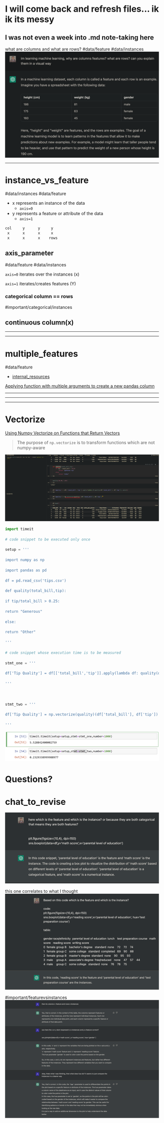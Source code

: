 # I will come back and refresh files... ik ik its messy
## I was not even a week into .md note-taking here

what are columns and what are rows?
#data/feature 
#data/instances 
![](../../../z/aharo_88.png)

---

# instance_vs_feature
#data/instances
#data/feature
- x represents an instance of the data
	- `axis=0`
- y represents a feature or attribute of the data 
	- `axis=1`

``` table
col     y      y     y                   
 x      x      x     x 
 x      x      x    rows
```

## axis_parameter
#data/feature 
#data/instances  
                                             
`axis=0` 
iterates over the instances (x)

`axis=1`
iterates/creates features (Y)

### categorical column == rows
#important/categorical/instances




## continuous column(x)

---
---
# multiple_features
#data/feature 

- [internal_resources](pandas.md#resources)

[Applying function with multiple arguments to create a new pandas column](https://stackoverflow.com/questions/19914937/applying-function-with-multiple-arguments-to-create-a-new-pandas-column)


---
---
---
# Vectorize

[Using Numpy Vectorize on Functions that Return Vectors](https://stackoverflow.com/questions/3379301/using-numpy-vectorize-on-functions-that-return-vectors)
                      
> The purpose of `np.vectorize` is to transform functions which are not numpy-aware

![](../../../z/aharo_129.png)

```python
import timeit

# code snippet to be executed only once

setup = '''

import numpy as np

import pandas as pd

df = pd.read_csv('tips.csv')

def quality(total_bill,tip):

if tip/total_bill > 0.25:

return "Generous"

else:

return "Other"

'''

# code snippet whose execution time is to be measured

stmt_one = '''

df['Tip Quality'] = df[['total_bill','tip']].apply(lambda df: quality(df['total_bill'],df['tip']),axis=1)

'''

  

stmt_two = '''

df['Tip Quality'] = np.vectorize(quality)(df['total_bill'], df['tip'])

'''
```
![](../../../z/aharo_130.png)


















# Questions?






# chat_to_revise
![](../../../z/aharo24%202023-01-16%20at%2011.51.14%20PM.png)



this one correlates to what I thought
![](../../../z/aharo24%202023-01-17%20at%2012.05.24%20AM.png)


#important/featurevsinstances
![](../../../z/aharo24%202023-01-17%20at%202.23.44%20PM.png)













